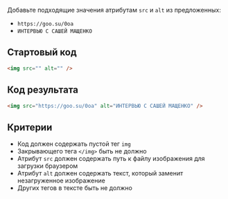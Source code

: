 Добавьте подходящие значения атрибутам `src` и `alt` из предложенных:

- `https://goo.su/0oa`
- `ИНТЕРВЬЮ С САШЕЙ МАЩЕНКО`

## Стартовый код

```html
<img src="" alt="" />
```

## Код результата

```html
<img src="https://goo.su/0oa" alt="ИНТЕРВЬЮ С САШЕЙ МАЩЕНКО" />
```

## Критерии

- Код должен содержать пустой тег `img`
- Закрывающего тега `</img>` быть не должно
- Атрибут `src` должен содержать путь к файлу изображения для загрузки браузером
- Атрибут `alt` должен содержать текст, который заменит незагруженное
  изображение
- Других тегов в тексте быть не должно

